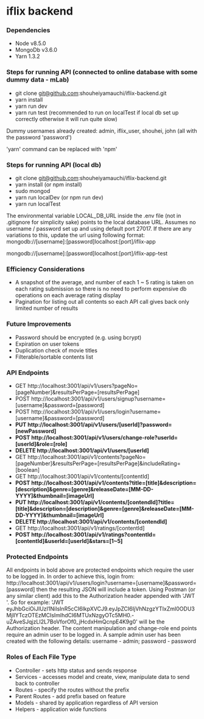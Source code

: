 # iflix backend

### Dependencies
  - Node v8.5.0
  - MongoDb v3.6.0
  - Yarn 1.3.2

### Steps for running API (connected to online database with some dummy data - mLab)
  - git clone git@github.com:shouheiyamauchi/iflix-backend.git
  - yarn install
  - yarn run dev
  - yarn run test (recommended to run on localTest if local db set up correctly otherwise it will run quite slow)

Dummy usernames already created: admin, iflix_user, shouhei, john (all with the password 'password')

'yarn' command can be replaced with 'npm'

### Steps for running API (local db)
  - git clone git@github.com:shouheiyamauchi/iflix-backend.git
  - yarn install (or npm install)
  - sudo mongod
  - yarn run localDev (or npm run dev)
  - yarn run localTest

The environmental variable LOCAL_DB_URL inside the .env file (not in .gitignore for simplicity sake) points to the local database URL. Assumes no username / password set up and using default port 27017. If there are any variations to this, update the url using following format:
mongodb://[username]:[password]localhost:[port]/iflix-app

mongodb://[username]:[password]localhost:[port]/iflix-app-test

### Efficiency Considerations
  - A snapshot of the average, and number of each 1 ~ 5 rating is taken on each rating submission so there is no need to perform expensive db operations on each average rating display
  - Pagination for listing out all contents so each API call gives back only limited number of results

### Future Improvements
  - Password should be encrypted (e.g. using bcrypt)
  - Expiration on user tokens
  - Duplication check of movie titles
  - Filterable/sortable contents list

### API Endpoints
  - GET http://localhost:3001/api/v1/users?pageNo=[pageNumber]&resultsPerPage=[resultsPerPage]
  - POST http://localhost:3001/api/v1/users/signup?username=[username]&password=[password]
  - POST http://localhost:3001/api/v1/users/login?username=[username]&password=[password]
  - **PUT http://localhost:3001/api/v1/users/[userId]?password=[newPassword]**
  - **POST http://localhost:3001/api/v1/users/change-role?userId=[userId]&role=[role]**
  - **DELETE http://localhost:3001/api/v1/users/[userId]**
  - GET http://localhost:3001/api/v1/contents?pageNo=[pageNumber]&resultsPerPage=[resultsPerPage]&includeRating=[boolean]
  - GET http://localhost:3001/api/v1/contents/[contentId]
  - **POST http://localhost:3001/api/v1/contents?title=[title]&description=[description]&genre=[genre]&releaseDate=[MM-DD-YYYY]&thumbnail=[imageUrl]**
  - **PUT http://localhost:3001/api/v1/contents/[contendId]?title=[title]&description=[description]&genre=[genre]&releaseDate=[MM-DD-YYYY]&thumbnail=[imageUrl]**
  - **DELETE http://localhost:3001/api/v1/contents/[contendId]**
  - GET http://localhost:3001/api/v1/ratings/[contentId]
  - **POST http://localhost:3001/api/v1/ratings?contentId=[contentId]&userId=[userId]&stars=[1~5]**

### Protected Endpoints
All endpoints in bold above are protected endpoints which require the user to be logged in. In order to achieve this, login from: http://localhost:3001/api/v1/users/login?username=[username]&password=[password] then the resulting JSON will include a token. Using Postman (or any similar client) add this to the Authorization header appended with 'JWT '. So for example: 'JWT eyJhbGciOiJIUzI1NiIsInR5cCI6IkpXVCJ9.eyJpZCI6IjVhNzgzYTIxZmI0ODU3MjllYTczOTEzMCIsImlhdCI6MTUxNzgyOTc5MH0.-uZAveSJqjzLI2L7BoVforOf0_jHcdxHmQcnpE4K9g0' will be the Authorization header. The content manipulation and change-role end points require an admin user to be logged in. A sample admin user has been created with the following details: username - admin; password - password

### Roles of Each File Type
  - Controller - sets http status and sends response
  - Services - accesses model and create, view, manipulate data to send back to controller
  - Routes - specify the routes without the prefix
  - Parent Routes - add prefix based on feature
  - Models - shared by application regardless of API version
  - Helpers - application wide functions
